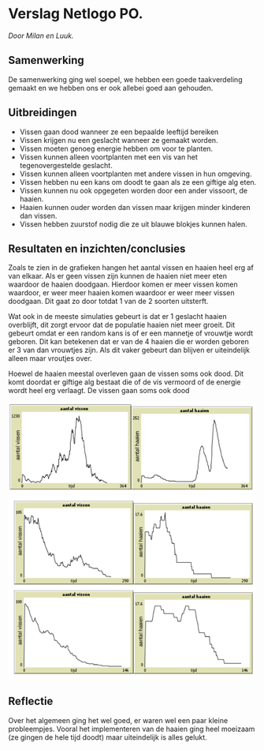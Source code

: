 # Verslag Netlogo PO.
_Door Milan en Luuk._
## Samenwerking
De samenwerking ging wel soepel, we hebben een goede taakverdeling gemaakt en we
hebben ons er ook allebei goed aan gehouden.
## Uitbreidingen
- Vissen gaan dood wanneer ze een bepaalde leeftijd bereiken
- Vissen krijgen nu een geslacht wanneer ze gemaakt worden.
- Vissen moeten genoeg energie hebben om voor te planten.
- Vissen kunnen alleen voortplanten met een vis van het tegenovergestelde
geslacht.
- Vissen kunnen alleen voortplanten met andere vissen in hun omgeving.
- Vissen hebben nu een kans om doodt te gaan als ze een giftige alg eten.
- Vissen kunnen nu ook opgegeten worden door een ander vissoort, de haaien.
- Haaien kunnen ouder worden dan vissen maar krijgen minder kinderen dan
vissen.
- Vissen hebben zuurstof nodig die ze uit blauwe blokjes kunnen halen.
## Resultaten en inzichten/conclusies
Zoals te zien in de grafieken hangen het aantal vissen en haaien heel erg af van elkaar.
Als er geen vissen zijn kunnen de haaien niet meer eten waardoor de haaien doodgaan.
Hierdoor komen er meer vissen komen waardoor, er weer meer haaien komen waardoor er weer meer
vissen doodgaan. Dit gaat zo door totdat 1 van de 2 soorten uitsterft.

Wat ook in de meeste simulaties gebeurt is dat er 1 geslacht haaien overblijft, dit zorgt ervoor dat de populatie haaien niet meer groeit.
Dit gebeurt omdat er een random kans is of er een mannetje of vrouwtje wordt geboren. Dit kan betekenen dat er van de 4 haaien die er worden geboren er 3 van dan vrouwtjes zijn. 
Als dit vaker gebeurt dan blijven er uiteindelijk alleen maar vroutjes over.

Hoewel de haaien meestal overleven gaan de vissen soms ook dood. Dit komt doordat er giftige alg bestaat die of de vis vermoord of de energie wordt heel erg verlaagt.
De vissen gaan soms ook dood 

![grafieken_1](https://github.com/Milan2509/aquarium-netlogo/blob/main/grafieken/grafieken_1.png)
![grafieken_2](https://github.com/Milan2509/aquarium-netlogo/blob/main/grafieken/grafieken_2.png)
## Reflectie
Over het algemeen ging het wel goed, er waren wel een paar kleine probleempjes.
Vooral het implementeren van de haaien ging heel moeizaam (ze gingen de hele tijd
doodt) maar uiteindelijk is alles gelukt.

